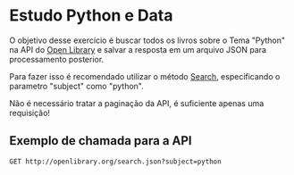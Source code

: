 # Estudo Python e Data

O objetivo desse exercício é buscar todos os livros sobre o Tema "Python" 
na API do [Open Library](https://openlibrary.org) e salvar a resposta 
em um arquivo JSON para processamento posterior.

Para fazer isso é recomendado utilizar o método 
[Search](https://openlibrary.org/dev/docs/api/search), especificando o
parametro "subject" como "python".

Não é necessário tratar a paginação da API, é suficiente apenas uma
requisição!

## Exemplo de chamada para a API

```
GET http://openlibrary.org/search.json?subject=python 
```
